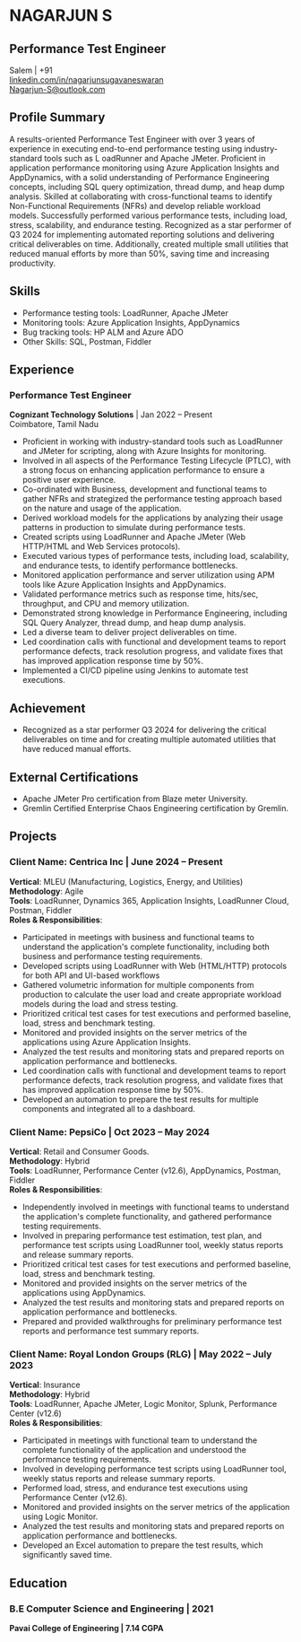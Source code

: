 # NAGARJUN S
## Performance Test Engineer
Salem | +91   
[linkedin.com/in/nagarjunsugavaneswaran](https://linkedin.com/in/nagarjunsugavaneswaran)  
Nagarjun-S@outlook.com

## Profile Summary
A results-oriented Performance Test Engineer with over 3 years of experience in executing end-to-end performance testing using industry-standard tools such as L oadRunner and Apache JMeter. Proficient in application performance monitoring using Azure Application Insights and AppDynamics, with a solid understanding of Performance Engineering concepts, including SQL query optimization, thread dump, and heap dump analysis. Skilled at collaborating with cross-functional teams to identify Non-Functional Requirements (NFRs) and develop reliable workload models. Successfully performed various performance tests, including load, stress, scalability, and endurance testing. Recognized as a star performer of Q3 2024 for implementing automated reporting solutions and delivering critical deliverables on time. Additionally, created multiple small utilities that reduced manual efforts by more than 50%, saving time and increasing productivity.

## Skills
- Performance testing tools: LoadRunner, Apache JMeter
- Monitoring tools: Azure Application Insights, AppDynamics
- Bug tracking tools: HP ALM and Azure ADO
- Other Skills: SQL, Postman, Fiddler

## Experience
### Performance Test Engineer 
**Cognizant Technology Solutions**  | Jan 2022 – Present  
Coimbatore, Tamil Nadu
- Proficient in working with industry-standard tools such as LoadRunner and JMeter for scripting, along with Azure Insights for monitoring.
- Involved in all aspects of the Performance Testing Lifecycle (PTLC), with a strong focus on enhancing application performance to ensure a positive user experience.
- Co-ordinated with Business, development and functional teams to gather NFRs and strategized the performance testing approach based on the nature and usage of the application.
- Derived workload models for the applications by analyzing their usage patterns in production to simulate during performance tests.
- Created scripts using LoadRunner and Apache JMeter (Web HTTP/HTML and Web Services protocols).
- Executed various types of performance tests, including load, scalability, and endurance tests, to identify performance bottlenecks.
- Monitored application performance and server utilization using APM tools like Azure Application Insights and AppDynamics.
- Validated performance metrics such as response time, hits/sec, throughput, and CPU and memory utilization.
- Demonstrated strong knowledge in Performance Engineering, including SQL Query Analyzer, thread dump, and heap dump analysis.
- Led a diverse team to deliver project deliverables on time.
- Led coordination calls with functional and development teams to report performance defects, track resolution progress, and validate fixes that has improved application response time by 50%.
- Implemented a CI/CD pipeline using Jenkins to automate test executions.

## Achievement
- Recognized as a star performer Q3 2024 for delivering the critical deliverables on time and for creating multiple automated utilities that have reduced manual efforts.

## External Certifications
- Apache JMeter Pro certification from Blaze meter University.
- Gremlin Certified Enterprise Chaos Engineering certification by Gremlin.

## Projects
### Client Name: Centrica Inc | **June 2024 – Present**  
**Vertical**: MLEU (Manufacturing, Logistics, Energy, and Utilities)  
**Methodology**: Agile  
**Tools**: LoadRunner, Dynamics 365, Application Insights, LoadRunner Cloud, Postman, Fiddler  
**Roles & Responsibilities**:
- Participated in meetings with business and functional teams to understand the application's complete functionality, including both business and performance testing requirements.
- Developed scripts using LoadRunner with Web (HTML/HTTP) protocols for both API and UI-based workflows
- Gathered volumetric information for multiple components from production to calculate the user load and create appropriate workload models during the load and stress testing.
- Prioritized critical test cases for test executions and performed baseline, load, stress and benchmark testing.
- Monitored and provided insights on the server metrics of the applications using Azure Application Insights.
- Analyzed the test results and monitoring stats and prepared reports on application performance and bottlenecks.
- Led coordination calls with functional and development teams to report performance defects, track resolution progress, and validate fixes that has improved application response time by 50%.
- Developed an automation to prepare the test results for multiple components and integrated all to a dashboard.

### Client Name: PepsiCo | **Oct 2023 – May 2024**  
**Vertical**: Retail and Consumer Goods.  
**Methodology**: Hybrid  
**Tools**: LoadRunner, Performance Center (v12.6), AppDynamics, Postman, Fiddler  
**Roles & Responsibilities**:
- Independently involved in meetings with functional teams to understand the application's complete functionality, and gathered performance testing requirements.
- Involved in preparing performance test estimation, test plan, and performance test scripts using LoadRunner tool, weekly status reports and release summary reports.
- Prioritized critical test cases for test executions and performed baseline, load, stress and benchmark testing.
- Monitored and provided insights on the server metrics of the applications using AppDynamics.
- Analyzed the test results and monitoring stats and prepared reports on application performance and bottlenecks.
- Prepared and provided walkthroughs for preliminary performance test reports and performance test summary reports.

### Client Name: Royal London Groups (RLG) | **May 2022 – July 2023**
**Vertical**: Insurance  
**Methodology**: Hybrid  
**Tools**: LoadRunner, Apache JMeter, Logic Monitor, Splunk, Performance Center (v12.6)  
**Roles & Responsibilities**:
- Participated in meetings with functional team to understand the complete functionality of the application and understood the performance testing requirements.
- Involved in developing performance test scripts using LoadRunner tool, weekly status reports and release summary reports.
- Performed load, stress, and endurance test executions using Performance Center (v12.6).
- Monitored and provided insights on the server metrics of the application using Logic Monitor.
- Analyzed the test results and monitoring stats and prepared reports on application performance and bottlenecks.
- Developed an Excel automation to prepare the test results, which significantly saved time.

## Education
### B.E Computer Science and Engineering | 2021
**Pavai College of Engineering | 7.14 CGPA**  
